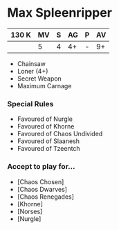 # Max Spleenripper
| 130 K  | MV | S | AG | P | AV |
| --- | --- | --- | --- | --- | --- |
| | 5 | 4 | 4+ | - | 9+ |

* Chainsaw
* Loner (4+)
* Secret Weapon
* Maximum Carnage

### Special Rules
* Favoured of Nurgle
* Favoured of Khorne
* Favoured of Chaos Undivided
* Favoured of Slaanesh
* Favoured of Tzeentch

### Accept to play for...
* [Chaos Chosen]
* [Chaos Dwarves]
* [Chaos Renegades]
* [Khorne]
* [Norses]
* [Nurgle]
